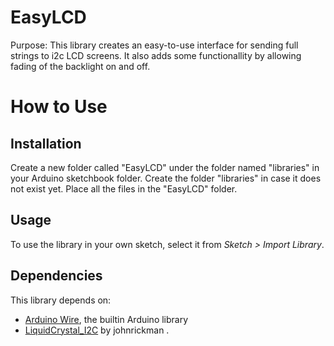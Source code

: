 # EasyLCD
Purpose: This library creates an easy-to-use interface for sending
full strings to i2c LCD screens. It also adds some functionallity
by allowing fading of the backlight on and off.

# How to Use
## Installation
Create a new folder called "EasyLCD" under the folder named "libraries" in your Arduino sketchbook folder.
Create the folder "libraries" in case it does not exist yet. Place all the files in the "EasyLCD" folder.

## Usage
To use the library in your own sketch, select it from *Sketch > Import Library*.

## Dependencies
This library depends on:
- [Arduino Wire](https://www.arduino.cc/en/Reference/Wire), the builtin Arduino library
- [LiquidCrystal_I2C](https://github.com/johnrickman/LiquidCrystal_I2C) by johnrickman .
